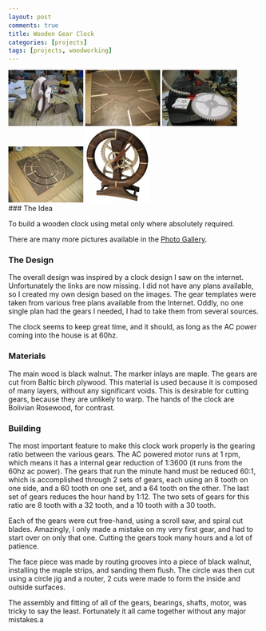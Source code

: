 ```yaml
---
layout: post
comments: true
title: Wooden Gear Clock
categories: [projects]
tags: [projects, woodworking]
---
```

<div class="row">
		<a href="/images/oldprojects/lrclockassembly.jpg" class="fancybox" rel="clock"><img src="/images/oldprojects/lrclockassembly-150x112.jpg" alt="Cutting grooves for clock lines."></a>
		<a href="/images/oldprojects/lrclockgrooves.jpg" class="fancybox" rel="clock"><img src="/images/oldprojects/lrclockgrooves-150x112.jpg" alt="Cutting grooves for clock lines."></a>
		<a href="/images/oldprojects/lrclockgear.jpg" class="fancybox" rel="clock"><img src="/images/oldprojects/lrclockgear-150x112.jpg" alt="Cutting grooves for clock lines."></a>
		<a href="/images/oldprojects/lrclockroute.jpg" class="fancybox" rel="clock"><img src="/images/oldprojects/lrclockroute-150x112.jpg" alt="Cutting grooves for clock lines."></a>
		<a href="/images/oldprojects/lrclock.jpg" class="fancybox" rel="clock"><img src="/images/oldprojects/lrclock-129x150.jpg" alt="Cutting grooves for clock lines."></a>
</div>
### The Idea

To build a wooden clock using metal only where absolutely required.

There are many more pictures available in the [Photo Gallery](http://gallery.chuckhays.net/Projects/WoodenGearClock).

### The Design

The overall design was inspired by a clock design I saw on the internet. Unfortunately the links are now missing. I did not have any plans available, so I created my own design based on the images. The gear templates were taken from various free plans available from the Internet. Oddly, no one single plan had the gears I needed, I had to take them from several sources.

The clock seems to keep great time, and it should, as long as the AC power coming into the house is at 60hz.

### Materials

The main wood is black walnut. The marker inlays are maple. The gears are cut from Baltic birch plywood. This material is used because it is composed of many layers, without any significant voids. This is desirable for cutting gears, because they are unlikely to warp. The hands of the clock are Bolivian Rosewood, for contrast.

### Building

The most important feature to make this clock work properly is the gearing ratio between the various gears. The AC powered motor runs at 1 rpm, which means it has a internal gear reduction of 1:3600 (it runs from the 60hz ac power). The gears that run the minute hand must be reduced 60:1, which is accomplished through 2 sets of gears, each using an 8 tooth on one side, and a 60 tooth on one set, and a 64 tooth on the other. The last set of gears reduces the hour hand by 1:12. The two sets of gears for this ratio are 8 tooth with a 32 tooth, and a 10 tooth with a 30 tooth.

Each of the gears were cut free-hand, using a scroll saw, and spiral cut blades. Amazingly, I only made a mistake on my very first gear, and had to start over on only that one. Cutting the gears took many hours and a lot of patience.

The face piece was made by routing grooves into a piece of black walnut, installing the maple strips, and sanding them flush. The circle was then cut using a circle jig and a router, 2 cuts were made to form the inside and outside surfaces.

The assembly and fitting of all of the gears, bearings, shafts, motor, was tricky to say the least. Fortunately it all came together without any major mistakes.a
